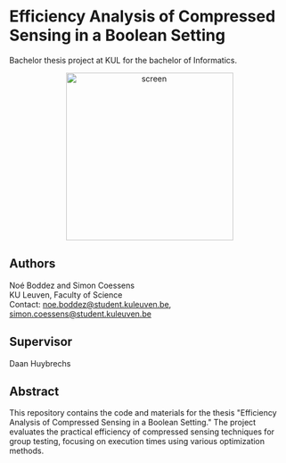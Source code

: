 # Efficiency Analysis of Compressed Sensing in a Boolean Setting

Bachelor thesis project at KUL for the bachelor of Informatics.

<div align="center">
    <img src="https://upload.wikimedia.org/wikipedia/commons/thumb/4/49/KU_Leuven_logo.svg/2560px-KU_Leuven_logo.svg.png" alt="screen" width="300"/>
</div>

## Authors

Noé Boddez and Simon Coessens  
KU Leuven, Faculty of Science  
Contact: noe.boddez@student.kuleuven.be, simon.coessens@student.kuleuven.be

## Supervisor

Daan Huybrechs

## Abstract

This repository contains the code and materials for the thesis "Efficiency Analysis of Compressed Sensing in a Boolean Setting." The project evaluates the practical efficiency of compressed sensing techniques for group testing, focusing on execution times using various optimization methods.
